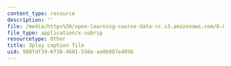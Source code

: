 ```yaml
---
content_type: resource
description: ''
file: /media/https%3A/open-learning-course-data-rc.s3.amazonaws.com/6-851-advanced-data-structures-spring-2012/988fdf396f384601556eaa0b987e4056_Fs4-E4Nj1Ks.srt
file_type: application/x-subrip
resourcetype: Other
title: 3play caption file
uid: 988fdf39-6f38-4601-556e-aa0b987e4056
---
```

